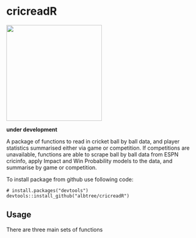 # cricreadR
<img src="https://github.com/albtree/cricreadR/assets/88771954/74ab4059-3327-4180-8a39-e60ca18fecd3" width="250" height="250">

**under development**

A package of functions to read in cricket ball by ball data, and player statistics summarised either via game or competition. If competitions are unavailable, functions are able to scrape ball by ball data from ESPN cricinfo, apply Impact and Win Probability models to the data, and summarise by game or competition.

To install package from github use following code:
```
# install.packages("devtools")
devtools::install_github("albtree/cricreadR")
```

## Usage
There are three main sets of functions
